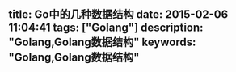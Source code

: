 title: Go中的几种数据结构
date: 2015-02-06 11:04:41
tags: ["Golang"]
description: "Golang,Golang数据结构"
keywords: "Golang,Golang数据结构"
---
